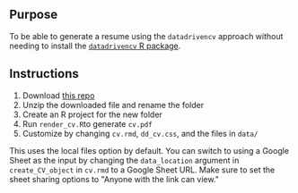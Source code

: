 
## Purpose

To be able to generate a resume using the `datadrivencv` approach without needing to install the [`datadrivencv` R package](https://github.com/cct-datascience/datadrivencv). 

## Instructions

1. Download [this repo](https://github.com/cct-datascience/template_resume_datadrivencv)
2. Unzip the downloaded file and rename the folder
3. Create an R project for the new folder
4. Run `render_cv.R`to generate `cv.pdf`
5. Customize by changing `cv.rmd`, `dd_cv.css`, and the files in `data/`

This uses the local files option by default. You can switch to using a Google Sheet as the input by changing the `data_location` argument in `create_CV_object` in `cv.rmd` to a Google Sheet URL. Make sure to set the sheet sharing options to "Anyone with the link can view."
